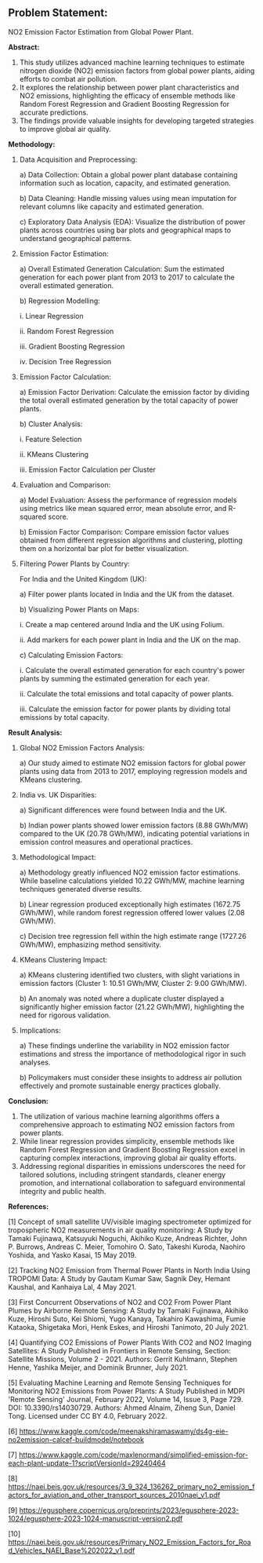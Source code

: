 ## Problem Statement: 

NO2 Emission Factor Estimation from Global Power Plant.

**Abstract:**
1. This study utilizes advanced machine learning techniques to estimate nitrogen dioxide (NO2) emission factors from global power plants, aiding efforts to combat air pollution.
2. It explores the relationship between power plant characteristics and NO2 emissions, highlighting the efficacy of ensemble methods like Random Forest Regression and Gradient Boosting Regression for accurate predictions.
3. The findings provide valuable insights for developing targeted strategies to improve global air quality.

**Methodology:**
1.  Data Acquisition and Preprocessing:
   
     a) Data Collection: Obtain a global power plant database containing information such as location, capacity, and estimated generation.
  
     b) Data Cleaning: Handle missing values using mean imputation for relevant columns like capacity and estimated generation.
  
     c) Exploratory Data Analysis (EDA): Visualize the distribution of power plants across countries using bar plots and geographical maps to understand geographical patterns.

2. Emission Factor Estimation:
   
     a) Overall Estimated Generation Calculation: Sum the estimated generation for each power plant from 2013 to 2017 to calculate the overall estimated generation.
  
     b) Regression Modelling:
  
      i. Linear Regression
    
      ii. Random Forest Regression
   
     iii. Gradient Boosting Regression
  
      iv. Decision Tree Regression
   
3. Emission Factor Calculation:
   
     a) Emission Factor Derivation: Calculate the emission factor by dividing the total overall estimated generation by the total capacity of power plants.
  
     b) Cluster Analysis:
  
     i. Feature Selection
  
    ii. KMeans Clustering
  
   iii. Emission Factor Calculation per Cluster

4. Evaluation and Comparison:
   
     a) Model Evaluation: Assess the performance of regression models using metrics like mean squared error, mean absolute error, and R-squared score.
  
     b) Emission Factor Comparison: Compare emission factor values obtained from different regression algorithms and clustering, plotting them on a horizontal bar plot for better visualization.

5. Filtering Power Plants by Country:
   
     For India and the United Kingdom (UK):
  
     a) Filter power plants located in India and the UK from the dataset.
  
     b) Visualizing Power Plants on Maps:
  
      i. Create a map centered around India and the UK using Folium.
   
      ii. Add markers for each power plant in India and the UK on the map.
   
     c) Calculating Emission Factors:
  
      i. Calculate the overall estimated generation for each country's power plants by summing the estimated generation for each year.
   
      ii. Calculate the total emissions and total capacity of power plants.
   
     iii. Calculate the emission factor for power plants by dividing total emissions by total capacity.

**Result Analysis:**
1. Global NO2 Emission Factors Analysis:
   
     a) Our study aimed to estimate NO2 emission factors for global power plants using data from 2013 to 2017, employing regression models and KMeans clustering.

2. India vs. UK Disparities:
   
      a) Significant differences were found between India and the UK.
   
      b) Indian power plants showed lower emission factors (8.88 GWh/MW) compared to the UK (20.78 GWh/MW), indicating potential variations in emission control measures and operational practices.

3. Methodological Impact:
   
     a) Methodology greatly influenced NO2 emission factor estimations. While baseline calculations yielded 10.22 GWh/MW, machine learning techniques generated diverse results.
  
     b) Linear regression produced exceptionally high estimates (1672.75 GWh/MW), while random forest regression offered lower values (2.08 GWh/MW).
  
     c) Decision tree regression fell within the high estimate range (1727.26 GWh/MW), emphasizing method sensitivity.

4. KMeans Clustering Impact:
   
      a) KMeans clustering identified two clusters, with slight variations in emission factors (Cluster 1: 10.51 GWh/MW, Cluster 2: 9.00 GWh/MW).
   
      b) An anomaly was noted where a duplicate cluster displayed a significantly higher emission factor (21.22 GWh/MW), highlighting the need for rigorous validation.

5. Implications:
   
     a) These findings underline the variability in NO2 emission factor estimations and stress the importance of methodological rigor in such analyses.
  
     b) Policymakers must consider these insights to address air pollution effectively and promote sustainable energy practices globally.

**Conclusion:**
1. The utilization of various machine learning algorithms offers a comprehensive approach to estimating NO2 emission factors from power plants.
2. While linear regression provides simplicity, ensemble methods like Random Forest Regression and Gradient Boosting Regression excel in capturing complex interactions, improving global air quality efforts.
3. Addressing regional disparities in emissions underscores the need for tailored solutions, including stringent standards, cleaner energy promotion, and international collaboration to safeguard environmental integrity and public health.

**References:**

[1] Concept of small satellite UV/visible imaging spectrometer optimized for tropospheric NO2 measurements in air quality monitoring: A Study by Tamaki Fujinawa,  Katsuyuki Noguchi, Akihiko Kuze, Andreas Richter, John P. Burrows, Andreas C. Meier, Tomohiro O. Sato, Takeshi Kuroda, Naohiro Yoshida, and Yasko Kasai, 15 May 2019. 

[2] Tracking NO2 Emission from Thermal Power Plants in North India Using TROPOMI Data: A Study by Gautam Kumar Saw, Sagnik Dey, Hemant Kaushal, and Kanhaiya Lal, 4 May 2021. 

[3] First Concurrent Observations of NO2 and CO2 From Power Plant Plumes by Airborne Remote Sensing: A Study by Tamaki Fujinawa, Akihiko Kuze, Hiroshi Suto, Kei Shiomi, Yugo Kanaya, Takahiro Kawashima, Fumie Kataoka, Shigetaka Mori, Henk Eskes, and Hiroshi Tanimoto, 20 July 2021. 

[4] Quantifying CO2 Emissions of Power Plants With CO2 and NO2 Imaging Satellites: A Study Published in Frontiers in Remote Sensing, Section: Satellite Missions, Volume 2 - 2021. Authors: Gerrit Kuhlmann, Stephen Henne, Yashika Meijer, and Dominik Brunner, July 2021. 

[5] Evaluating Machine Learning and Remote Sensing Techniques for Monitoring NO2 Emissions from Power Plants: A Study Published in MDPI 'Remote Sensing' Journal, February 2022, Volume 14, Issue 3, Page 729. DOI: 10.3390/rs14030729. Authors: Ahmed Alnaim, Ziheng Sun, Daniel Tong. Licensed under CC BY 4.0, February 2022. 

[6] https://www.kaggle.com/code/meenakshiramaswamy/ds4g-eie-no2emission-calcef-buildmodel/notebook 

[7] https://www.kaggle.com/code/maxlenormand/simplified-emission-for-each-plant-update-1?scriptVersionId=29240464 

[8] https://naei.beis.gov.uk/resources/3_9_324_136262_primary_no2_emission_factors_for_aviation_and_other_transport_sources_2010naei_v1.pdf 

[9] https://egusphere.copernicus.org/preprints/2023/egusphere-2023-1024/egusphere-2023-1024-manuscript-version2.pdf 

[10] https://naei.beis.gov.uk/resources/Primary_NO2_Emission_Factors_for_Road_Vehicles_NAEI_Base%202022_v1.pdf 
